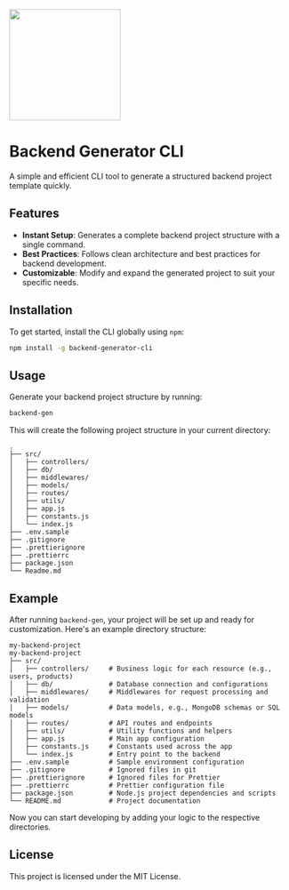 <img src="https://github.com/user-attachments/assets/1226438f-19e0-46e4-beff-5483e429ee69" width=200>

# Backend Generator CLI

A simple and efficient CLI tool to generate a structured backend project template quickly.

## Features

- **Instant Setup**: Generates a complete backend project structure with a single command.
- **Best Practices**: Follows clean architecture and best practices for backend development.
- **Customizable**: Modify and expand the generated project to suit your specific needs.

## Installation

To get started, install the CLI globally using `npm`:

```bash
npm install -g backend-generator-cli
```

## Usage

Generate your backend project structure by running:

```bash
backend-gen
```

This will create the following project structure in your current directory:

```
.
├── src/
│   ├── controllers/
│   ├── db/
│   ├── middlewares/
│   ├── models/
│   ├── routes/
│   ├── utils/
│   ├── app.js
│   ├── constants.js
│   └── index.js
├── .env.sample
├── .gitignore
├── .prettierignore
├── .prettierrc
├── package.json
└── Readme.md

```

## Example

After running `backend-gen`, your project will be set up and ready for customization. Here's an example directory structure:

```
my-backend-project
my-backend-project
├── src/
│   ├── controllers/     # Business logic for each resource (e.g., users, products)
│   ├── db/              # Database connection and configurations
│   ├── middlewares/     # Middlewares for request processing and validation
│   ├── models/          # Data models, e.g., MongoDB schemas or SQL models
│   ├── routes/          # API routes and endpoints
│   ├── utils/           # Utility functions and helpers
│   ├── app.js           # Main app configuration
│   ├── constants.js     # Constants used across the app
│   └── index.js         # Entry point to the backend
├── .env.sample          # Sample environment configuration
├── .gitignore           # Ignored files in git
├── .prettierignore      # Ignored files for Prettier
├── .prettierrc          # Prettier configuration file
├── package.json         # Node.js project dependencies and scripts
└── README.md            # Project documentation

```

Now you can start developing by adding your logic to the respective directories.


## License

This project is licensed under the MIT License.

